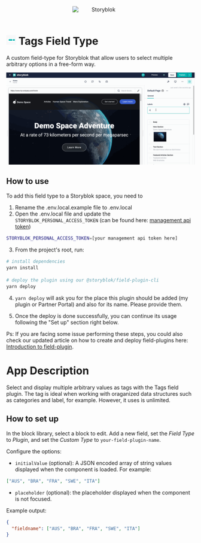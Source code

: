 <p style="text-align: center">
  <a href="https://www.storyblok.com/" rel="noopener">
 <img width=150px src="https://a.storyblok.com/f/51376/3856x824/fea44d52a9/colored-full.png" alt="Storyblok" style="display:inline-block;margin:20px;"></a>
</p>

<h1>
<img src="assets/icon.svg" height="26px">
Tags Field Type
</h1>

A custom field-type for Storyblok that allow users to select multiple arbitrary options in a free-form way.

![demo.gif](docs/demo.gif)

## How to use

To add this field type to a Storyblok space, you need to

1. Rename the .env.local.example file to .env.local
2. Open the .env.local file and update the `STORYBLOK_PERSONAL_ACCESS_TOKEN` (can be found here: [management api token](https://app.storyblok.com/#/me/account?tab=token))

```bash
STORYBLOK_PERSONAL_ACCESS_TOKEN=[your management api token here]
```

3. From the project's root, run:

```bash
# install dependencies
yarn install

# deploy the plugin using our @storyblok/field-plugin-cli
yarn deploy
```

4. `yarn deploy` will ask you for the place this plugin should be added (my plugin or Partner Portal) and also for its name. Please provide them.

5. Once the deploy is done successfully, you can continue its usage following the "Set up" section right below.

Ps: If you are facing some issue performing these steps, you could also check our updated article on how to create and deploy field-plugins here: [Introduction to field-plugin](https://www.storyblok.com/docs/plugins/introduction).

# App Description

Select and display multiple arbitrary values as tags with the Tags field plugin. The tag is ideal when working with oraganized data structures such as categories and label, for example. However, it uses is unlimited.

## How to set up

In the block library, select a block to edit. Add a new field, set the _Field Type_ to _Plugin_, and set the _Custom
Type_ to `your-field-plugin-name`.

Configure the options:

- `initialValue` (optional): A JSON encoded array of string values displayed when the component is loaded. For example:

```json
["AUS", "BRA", "FRA", "SWE", "ITA"]
```

- `placeholder` (optional): the placeholder displayed when the component is not focused.

Example output:

```json
{
  "fieldname": ["AUS", "BRA", "FRA", "SWE", "ITA"]
}
```
